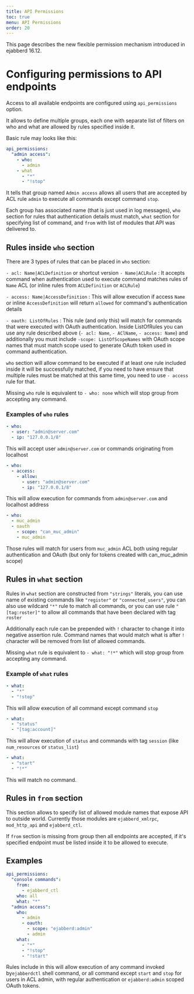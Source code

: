 ```yaml
---
title: API Permissions
toc: true
menu: API Permissions
order: 20
---
```


This page describes the new flexible permission mechanism introduced in
ejabberd 16.12.

# Configuring permissions to API endpoints

Access to all available endpoints are configured using `api_permissions` option.

It allows to define multiple groups, each one with separate list of filters
on who and what are allowed by rules specified inside it.

Basic rule may looks like this:

``` yaml
api_permissions:
  "admin access":
    - who:
      - admin
    - what
      - "*"
      - "!stop"
```

It tells that group named `Admin access` allows all users that are accepted by
ACL rule `admin` to execute all commands except command `stop`.

Each group has associated name (that is just used in log messages), `who` section
for rules that authentication details must match, `what` section for specifying
list of command, and `from` with list of modules that API was delivered to.

## Rules inside `who` section

There are 3 types of rules that can be placed in `who` section:

`- acl: Name|ACLDefinition` or shortcut version `- Name|ACLRule`
: It accepts command when authentication used to execute command matches
  rules of `Name` ACL (or inline rules from `ACLDefinition` or `ACLRule`)

`- access: Name|AccessDefinition`
: This will allow execution if access `Name` or inline `AccessDefinition`
  will return `allowed` for command's authentication details

`- oauth: ListOfRules`
: This rule (and only this) will match for commands that were executed
  with OAuth authentication. Inside ListOfRules you can use any rule
  described above (`- acl: Name`, `- AClName`, `- access: Name`) and
  additionally you must include `-scope: ListOfScopeNames` with OAuth
  scope names that must match scope used to generate OAuth token used
  in command authentication.

`who` section will allow command to be executed if at least one rule
included inside it will be successfully matched, if you need to have
ensure that multiple rules must be matched at this same time, you
need to use `- access` rule for that.

Missing `who` rule is equivalent to `- who: none` which will stop group
from accepting any command.

### Examples of `who` rules

``` yaml
- who:
  - user: "admin@server.com"
  - ip: "127.0.0.1/8"
```

This will accept user `admin@server.com` or commands originating
from localhost

``` yaml
- who:
  - access:
    - allow:
      - user: "admin@server.com"
      - ip: "127.0.0.1/8"
```

This will allow execution for commands from `admin@server.com` and
localhost address

``` yaml
- who:
  - muc_admin
  - oauth
    - scope: "can_muc_admin"
    - muc_admin
```

Those rules will match for users from `muc_admin` ACL both using regular
authentication and OAuth (but only for tokens created with can_muc_admin scope)

## Rules in `what` section

Rules in `what` section are constructed from `"strings"` literals, you can
use name of existing commands like `"register"` or `"connected_users"`, you
can also use wildcard `"*"` rule to match all commands, or you can use rule
`"[tag:roster]"` to allow all commands that have been declared with tag `roster`

Additionally each rule can be prepended with `!` character to change
it into negative assertion rule. Command names that would match what is
after `!` character will be removed from list of allowed commands.

Missing `what` rule is equivalent to `- what: "!*"` which will stop group
from accepting any command.

### Example of `what` rules

``` yaml
- what:
  - "*"
  - "!stop"
```

This will allow execution of all command except command `stop`

``` yaml
- what:
  - "status"
  - "[tag:account]"
```

This will allow execution of `status` and commands with tag `session`
(like `num_resources` or `status_list`)

``` yaml
- what:
  - "start"
  - "!*"
```

This will match no command.

## Rules in `from` section

This section allows to specify list of allowed module names that expose API
to outside world. Currently those modules are `ejabberd_xmlrpc`, `mod_http_api`
and `ejabberd_ctl`.

If `from` section is missing from group then all endpoints are accepted,
if it's specified endpoint must be listed inside it to be allowed to execute.


## Examples

``` yaml
api_permissions:
  "console commands":
    from:
      - ejabberd_ctl
    who: all
    what: "*"
  "admin access":
    who:
      - admin
      - oauth:
        - scope: "ejabberd:admin"
        - admin
    what:
      - "*"
      - "!stop"
      - "!start"
```

Rules include in this will allow execution of any command invoked
by`ejabberdctl` shell command, or all command except `start` and `stop`
for users in ACL admin, with regular authentication or `ejabberd:admin`
scoped OAuth tokens.
